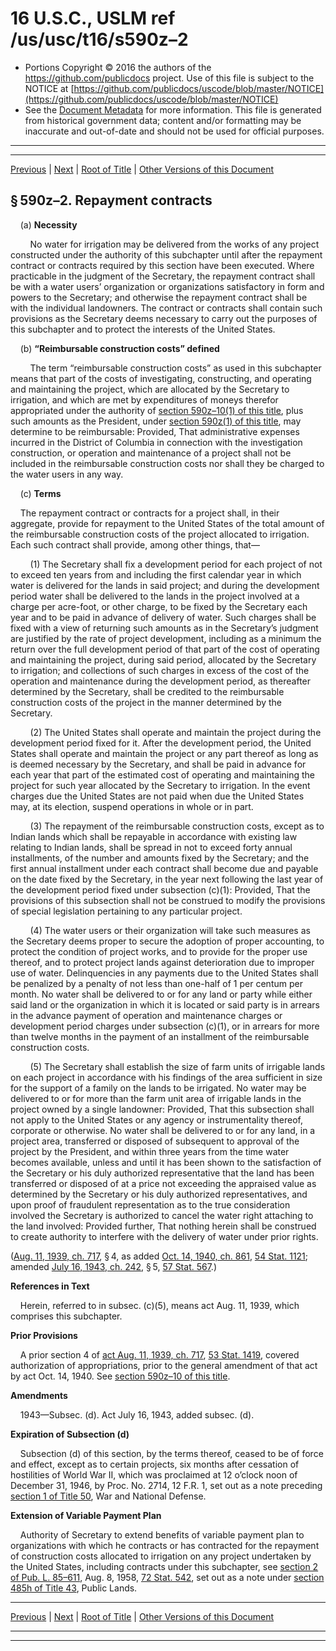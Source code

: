 ---
---

# 16 U.S.C., USLM ref /us/usc/t16/s590z–2

* Portions Copyright © 2016 the authors of the https://github.com/publicdocs project.
  Use of this file is subject to the NOTICE at [https://github.com/publicdocs/uscode/blob/master/NOTICE](https://github.com/publicdocs/uscode/blob/master/NOTICE)
* See the [Document Metadata](././../../../../..//README.md) for more information.
  This file is generated from historical government data; content and/or formatting may be inaccurate and out-of-date and should not be used for official purposes.

----------
----------

[Previous](./../../../../..//us/usc/t16/ch3C/schII/m__us_usc_t16_s590z–1.md) | [Next](./../../../../..//us/usc/t16/ch3C/schII/m__us_usc_t16_s590z–3.md) | [Root of Title](./../../../../../) | [Other Versions of this Document](https://publicdocs.github.io/go/links?ns=uslm&ref=%2Fus%2Fusc%2Ft16%2Fs590z%E2%80%932)

## § 590z–2. Repayment contracts

    (a) __Necessity__ 

        No water for irrigation may be delivered from the works of any project constructed under the authority of this subchapter until after the repayment contract or contracts required by this section have been executed. Where practicable in the judgment of the Secretary, the repayment contract shall be with a water users’ organization or organizations satisfactory in form and powers to the Secretary; and otherwise the repayment contract shall be with the individual landowners. The contract or contracts shall contain such provisions as the Secretary deems necessary to carry out the purposes of this subchapter and to protect the interests of the United States.

    (b) __“Reimbursable construction costs” defined__ 

        The term “reimbursable construction costs” as used in this subchapter means that part of the costs of investigating, constructing, and operating and maintaining the project, which are allocated by the Secretary to irrigation, and which are met by expenditures of moneys therefor appropriated under the authority of [section 590z–10(1) of this title][/us/usc/t16/s590z–10/1], plus such amounts as the President, under [section 590z(1) of this title][/us/usc/t16/s590z/1], may determine to be reimbursable: Provided, That administrative expenses incurred in the District of Columbia in connection with the investigation construction, or operation and maintenance of a project shall not be included in the reimbursable construction costs nor shall they be charged to the water users in any way.

    (c) __Terms__ 

    The repayment contract or contracts for a project shall, in their aggregate, provide for repayment to the United States of the total amount of the reimbursable construction costs of the project allocated to irrigation. Each such contract shall provide, among other things, that—

        (1) The Secretary shall fix a development period for each project of not to exceed ten years from and including the first calendar year in which water is delivered for the lands in said project; and during the development period water shall be delivered to the lands in the project involved at a charge per acre-foot, or other charge, to be fixed by the Secretary each year and to be paid in advance of delivery of water. Such charges shall be fixed with a view of returning such amounts as in the Secretary’s judgment are justified by the rate of project development, including as a minimum the return over the full development period of that part of the cost of operating and maintaining the project, during said period, allocated by the Secretary to irrigation; and collections of such charges in excess of the cost of the operation and maintenance during the development period, as thereafter determined by the Secretary, shall be credited to the reimbursable construction costs of the project in the manner determined by the Secretary.

        (2) The United States shall operate and maintain the project during the development period fixed for it. After the development period, the United States shall operate and maintain the project or any part thereof as long as is deemed necessary by the Secretary, and shall be paid in advance for each year that part of the estimated cost of operating and maintaining the project for such year allocated by the Secretary to irrigation. In the event charges due the United States are not paid when due the United States may, at its election, suspend operations in whole or in part.

        (3) The repayment of the reimbursable construction costs, except as to Indian lands which shall be repayable in accordance with existing law relating to Indian lands, shall be spread in not to exceed forty annual installments, of the number and amounts fixed by the Secretary; and the first annual installment under each contract shall become due and payable on the date fixed by the Secretary, in the year next following the last year of the development period fixed under subsection (c)(1): Provided, That the provisions of this subsection shall not be construed to modify the provisions of special legislation pertaining to any particular project.

        (4) The water users or their organization will take such measures as the Secretary deems proper to secure the adoption of proper accounting, to protect the condition of project works, and to provide for the proper use thereof, and to protect project lands against deterioration due to improper use of water. Delinquencies in any payments due to the United States shall be penalized by a penalty of not less than one-half of 1 per centum per month. No water shall be delivered to or for any land or party while either said land or the organization in which it is located or said party is in arrears in the advance payment of operation and maintenance charges or development period charges under subsection (c)(1), or in arrears for more than twelve months in the payment of an installment of the reimbursable construction costs.

        (5) The Secretary shall establish the size of farm units of irrigable lands on each project in accordance with his findings of the area sufficient in size for the support of a family on the lands to be irrigated. No water may be delivered to or for more than the farm unit area of irrigable lands in the project owned by a single landowner: Provided, That this subsection shall not apply to the United States or any agency or instrumentality thereof, corporate or otherwise. No water shall be delivered to or for any land, in a project area, transferred or disposed of subsequent to approval of the project by the President, and within three years from the time water becomes available, unless and until it has been shown to the satisfaction of the Secretary or his duly authorized representative that the land has been transferred or disposed of at a price not exceeding the appraised value as determined by the Secretary or his duly authorized representatives, and upon proof of fraudulent representation as to the true consideration involved the Secretary is authorized to cancel the water right attaching to the land involved: Provided further, That nothing herein shall be construed to create authority to interfere with the delivery of water under prior rights.

([Aug. 11, 1939, ch. 717][/us/act/1939-08-11/ch717], § 4, as added [Oct. 14, 1940, ch. 861][/us/act/1940-10-14/ch861], [54 Stat. 1121][/us/stat/54/1121]; amended [July 16, 1943, ch. 242][/us/act/1943-07-16/ch242], § 5, [57 Stat. 567][/us/stat/57/567].)

 __References in Text__ 

    Herein, referred to in subsec. (c)(5), means act Aug. 11, 1939, which comprises this subchapter.

 __Prior Provisions__ 

    A prior section 4 of [act Aug. 11, 1939, ch. 717][/us/act/1939-08-11/ch717], [53 Stat. 1419][/us/stat/53/1419], covered authorization of appropriations, prior to the general amendment of that act by act Oct. 14, 1940. See [section 590z–10 of this title][/us/usc/t16/s590z–10].

 __Amendments__ 

    1943—Subsec. (d). Act July 16, 1943, added subsec. (d).

 __Expiration of Subsection (d)__ 

    Subsection (d) of this section, by the terms thereof, ceased to be of force and effect, except as to certain projects, six months after cessation of hostilities of World War II, which was proclaimed at 12 o’clock noon of December 31, 1946, by Proc. No. 2714, 12 F.R. 1, set out as a note preceding [section 1 of Title 50][/us/usc/t50/s1], War and National Defense.

 __Extension of Variable Payment Plan__ 

    Authority of Secretary to extend benefits of variable payment plan to organizations with which he contracts or has contracted for the repayment of construction costs allocated to irrigation on any project undertaken by the United States, including contracts under this subchapter, see [section 2 of Pub. L. 85–611][/us/pl/85/611/s2], Aug. 8, 1958, [72 Stat. 542][/us/stat/72/542], set out as a note under [section 485h of Title 43][/us/usc/t43/s485h], Public Lands.

----------

[Previous](./../../../../..//us/usc/t16/ch3C/schII/m__us_usc_t16_s590z–1.md) | [Next](./../../../../..//us/usc/t16/ch3C/schII/m__us_usc_t16_s590z–3.md) | [Root of Title](./../../../../../) | [Other Versions of this Document](https://publicdocs.github.io/go/links?ns=uslm&ref=%2Fus%2Fusc%2Ft16%2Fs590z%E2%80%932)

----------
----------

[/us/usc/t16/s590z–10/1]: https://publicdocs.github.io/go/links?ns=uslm&ref=%2Fus%2Fusc%2Ft16%2Fs590z%E2%80%9310%2F1
[/us/usc/t16/s590z/1]: https://publicdocs.github.io/go/links?ns=uslm&ref=%2Fus%2Fusc%2Ft16%2Fs590z%2F1
[/us/act/1939-08-11/ch717]: https://publicdocs.github.io/go/links?ns=uslm&ref=%2Fus%2Fact%2F1939-08-11%2Fch717
[/us/act/1940-10-14/ch861]: https://publicdocs.github.io/go/links?ns=uslm&ref=%2Fus%2Fact%2F1940-10-14%2Fch861
[/us/stat/54/1121]: https://publicdocs.github.io/go/links?ns=uslm&ref=%2Fus%2Fstat%2F54%2F1121
[/us/act/1943-07-16/ch242]: https://publicdocs.github.io/go/links?ns=uslm&ref=%2Fus%2Fact%2F1943-07-16%2Fch242
[/us/stat/57/567]: https://publicdocs.github.io/go/links?ns=uslm&ref=%2Fus%2Fstat%2F57%2F567
[/us/act/1939-08-11/ch717]: https://publicdocs.github.io/go/links?ns=uslm&ref=%2Fus%2Fact%2F1939-08-11%2Fch717
[/us/stat/53/1419]: https://publicdocs.github.io/go/links?ns=uslm&ref=%2Fus%2Fstat%2F53%2F1419
[/us/usc/t16/s590z–10]: https://publicdocs.github.io/go/links?ns=uslm&ref=%2Fus%2Fusc%2Ft16%2Fs590z%E2%80%9310
[/us/usc/t50/s1]: https://publicdocs.github.io/go/links?ns=uslm&ref=%2Fus%2Fusc%2Ft50%2Fs1
[/us/pl/85/611/s2]: https://publicdocs.github.io/go/links?ns=uslm&ref=%2Fus%2Fpl%2F85%2F611%2Fs2
[/us/stat/72/542]: https://publicdocs.github.io/go/links?ns=uslm&ref=%2Fus%2Fstat%2F72%2F542
[/us/usc/t43/s485h]: https://publicdocs.github.io/go/links?ns=uslm&ref=%2Fus%2Fusc%2Ft43%2Fs485h


